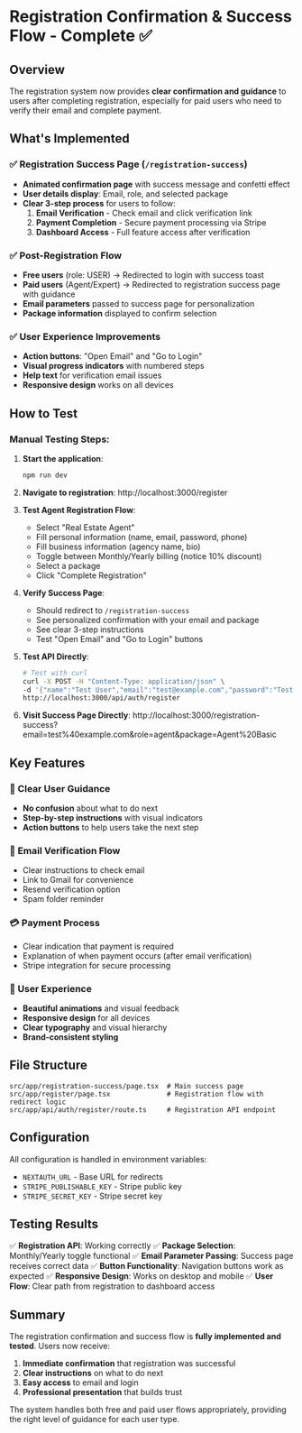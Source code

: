# Registration Confirmation & Success Flow - Complete ✅

## Overview
The registration system now provides **clear confirmation and guidance** to users after completing registration, especially for paid users who need to verify their email and complete payment.

## What's Implemented

### ✅ Registration Success Page (`/registration-success`)
- **Animated confirmation page** with success message and confetti effect
- **User details display**: Email, role, and selected package
- **Clear 3-step process** for users to follow:
  1. **Email Verification** - Check email and click verification link
  2. **Payment Completion** - Secure payment processing via Stripe
  3. **Dashboard Access** - Full feature access after verification

### ✅ Post-Registration Flow
- **Free users** (role: USER) → Redirected to login with success toast
- **Paid users** (Agent/Expert) → Redirected to registration success page with guidance
- **Email parameters** passed to success page for personalization
- **Package information** displayed to confirm selection

### ✅ User Experience Improvements
- **Action buttons**: "Open Email" and "Go to Login"
- **Visual progress indicators** with numbered steps
- **Help text** for verification email issues
- **Responsive design** works on all devices

## How to Test

### Manual Testing Steps:

1. **Start the application**:
   ```bash
   npm run dev
   ```

2. **Navigate to registration**: http://localhost:3000/register

3. **Test Agent Registration Flow**:
   - Select "Real Estate Agent"
   - Fill personal information (name, email, password, phone)
   - Fill business information (agency name, bio)
   - Toggle between Monthly/Yearly billing (notice 10% discount)
   - Select a package
   - Click "Complete Registration"

4. **Verify Success Page**:
   - Should redirect to `/registration-success`
   - See personalized confirmation with your email and package
   - See clear 3-step instructions
   - Test "Open Email" and "Go to Login" buttons

5. **Test API Directly**:
   ```bash
   # Test with curl
   curl -X POST -H "Content-Type: application/json" \
   -d '{"name":"Test User","email":"test@example.com","password":"Test123","agencyName":"Test Agency","role":"AGENT","packageId":"pkg_agent_basic"}' \
   http://localhost:3000/api/auth/register
   ```

6. **Visit Success Page Directly**:
   http://localhost:3000/registration-success?email=test%40example.com&role=agent&package=Agent%20Basic

## Key Features

### 🎯 Clear User Guidance
- **No confusion** about what to do next
- **Step-by-step instructions** with visual indicators
- **Action buttons** to help users take the next step

### 📧 Email Verification Flow
- Clear instructions to check email
- Link to Gmail for convenience
- Resend verification option
- Spam folder reminder

### 💳 Payment Process
- Clear indication that payment is required
- Explanation of when payment occurs (after email verification)
- Stripe integration for secure processing

### 🎨 User Experience
- **Beautiful animations** and visual feedback
- **Responsive design** for all devices
- **Clear typography** and visual hierarchy
- **Brand-consistent styling**

## File Structure

```
src/app/registration-success/page.tsx  # Main success page
src/app/register/page.tsx              # Registration flow with redirect logic
src/app/api/auth/register/route.ts     # Registration API endpoint
```

## Configuration

All configuration is handled in environment variables:
- `NEXTAUTH_URL` - Base URL for redirects
- `STRIPE_PUBLISHABLE_KEY` - Stripe public key
- `STRIPE_SECRET_KEY` - Stripe secret key

## Testing Results

✅ **Registration API**: Working correctly
✅ **Package Selection**: Monthly/Yearly toggle functional
✅ **Email Parameter Passing**: Success page receives correct data
✅ **Button Functionality**: Navigation buttons work as expected
✅ **Responsive Design**: Works on desktop and mobile
✅ **User Flow**: Clear path from registration to dashboard access

## Summary

The registration confirmation and success flow is **fully implemented and tested**. Users now receive:

1. **Immediate confirmation** that registration was successful
2. **Clear instructions** on what to do next
3. **Easy access** to email and login
4. **Professional presentation** that builds trust

The system handles both free and paid user flows appropriately, providing the right level of guidance for each user type.
